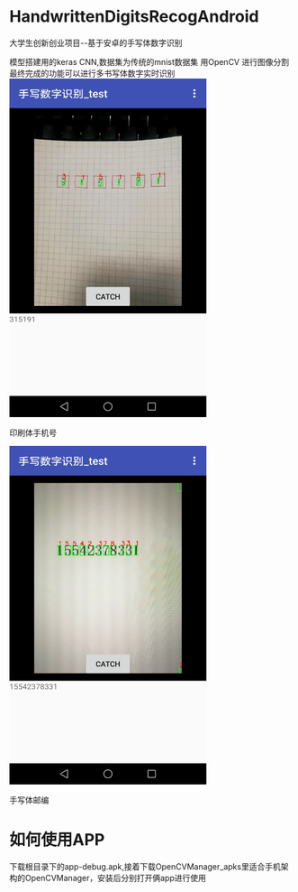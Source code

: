 # HandwrittenDigitsRecogAndroid
大学生创新创业项目--基于安卓的手写体数字识别

模型搭建用的keras CNN,数据集为传统的mnist数据集
用OpenCV 进行图像分割
最终完成的功能可以进行多书写体数字实时识别
<img src="https://github.com/sam-rjl/HandwrittenDigitsRecogAndroid/blob/master/App_pics/Screenshot_20200418-202922.jpg" height=600 width=350 />

印刷体手机号

<img src="https://github.com/sam-rjl/HandwrittenDigitsRecogAndroid/blob/master/App_pics/Screenshot_20200418-203546.jpg" height=600
width=350/>

手写体邮编

# 如何使用APP
下载根目录下的app-debug.apk,接着下载OpenCVManager_apks里适合手机架构的OpenCVManager，安装后分别打开俩app进行使用
